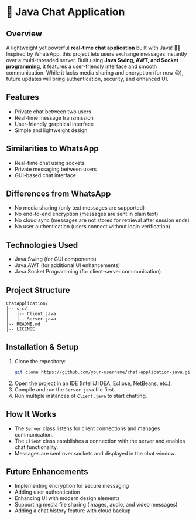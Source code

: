 # 🚀 Java Chat Application

## Overview

A lightweight yet powerful **real-time chat application** built with Java! 💬✨ Inspired by WhatsApp, this project lets users exchange messages instantly over a multi-threaded server. Built using **Java Swing, AWT, and Socket programming**, it features a user-friendly interface and smooth communication. While it lacks media sharing and encryption (for now 😉), future updates will bring authentication, security, and enhanced UI.

## Features

- Private chat between two users
- Real-time message transmission
- User-friendly graphical interface
- Simple and lightweight design

## Similarities to WhatsApp

- Real-time chat using sockets
- Private messaging between users
- GUI-based chat interface

## Differences from WhatsApp

- No media sharing (only text messages are supported)
- No end-to-end encryption (messages are sent in plain text)
- No cloud sync (messages are not stored for retrieval after session ends)
- No user authentication (users connect without login verification)

## Technologies Used

- Java Swing (for GUI components)
- Java AWT (for additional UI enhancements)
- Java Socket Programming (for client-server communication)

## Project Structure

```
ChatApplication/
│-- src/
│   │-- Client.java
│   │-- Server.java
│-- README.md
│-- LICENSE
```

## Installation & Setup

1. Clone the repository:
   ```sh
   git clone https://github.com/your-username/chat-application-java.git
   ```
2. Open the project in an IDE (IntelliJ IDEA, Eclipse, NetBeans, etc.).
3. Compile and run the `Server.java` file first.
4. Run multiple instances of `Client.java` to start chatting.

## How It Works

- The `Server` class listens for client connections and manages communication.
- The `Client` class establishes a connection with the server and enables chat functionality.
- Messages are sent over sockets and displayed in the chat window.

## Future Enhancements

- Implementing encryption for secure messaging
- Adding user authentication
- Enhancing UI with modern design elements
- Supporting media file sharing (images, audio, and video messages)
- Adding a chat history feature with cloud backup

